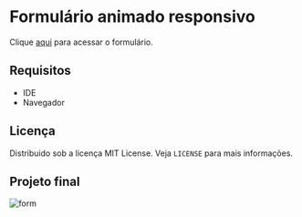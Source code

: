 # Formulário animado responsivo
Clique [aqui]() para acessar o formulário. 

## Requisitos
- IDE
- Navegador

## Licença
Distribuido sob a licença MIT License. Veja `LICENSE` para mais informações.

## Projeto final
![form](https://user-images.githubusercontent.com/72028645/132995225-747918b8-e3af-4bd9-9479-2190b8269778.png)
